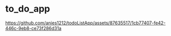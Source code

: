 # to_do_app


https://github.com/anies1212/todoListApp/assets/87635517/1cb77407-fe42-446c-9eb8-ce73f286d31a

